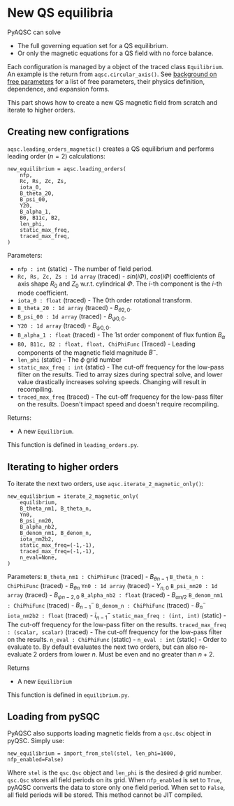 # New QS equilibria

PyAQSC can solve 
- The full governing equation set for a QS equilibrium.
- Or only the magnetic equations for a QS field with no force balance. 

Each configuration is managed by a object of the traced class `Equilibrium`. An example is the return from `aqsc.circular_axis()`. See [background on free parameters](background-free-params.md) for a list of free parameters, their physics definition, dependence, and expansion forms.

This part shows how to create a new QS magnetic field from scratch and iterate to higher orders.

## Creating new configrations
`aqsc.leading_orders_magnetic()` creates a QS equilibrium and performs leading order ($n=2$) calculations:

    new_equilibrium = aqsc.leading_orders(
        nfp,
        Rc, Rs, Zc, Zs, 
        iota_0, 
        B_theta_20, 
        B_psi_00,
        Y20,
        B_alpha_1,
        B0, B11c, B2, 
        len_phi,
        static_max_freq,
        traced_max_freq,
    )

Parameters:

- `nfp : int` (static) - The number of field period.
- `Rc, Rs, Zc, Zs : 1d array` (traced) - $sin(i\Phi)$, $cos(i\Phi)$ coefficients of axis shape $R_0$ and $Z_0$ w.r.t. cylindrical $\Phi$. The $i$-th component is the $i$-th mode coefficient.
- `iota_0 : float` (traced) - The 0th order rotational transform.
- `B_theta_20 : 1d array` (traced) - $B_{\theta 2,0}$.
- `B_psi_00 : 1d array` (traced) - $B_{\psi 0,0}$.
- `Y20 : 1d array` (traced) - $B_{\psi 0,0}$.
- `B_alpha_1 : float` (traced) - The 1st order component of flux funtion $B_\alpha$
- `B0, B11c, B2 : float, float, ChiPhiFunc` (Traced) - Leading components of the magnetic field magnitude $B^-$.
- `len_phi` (static) - The $\phi$ grid number
- `static_max_freq : int` (static) - The cut-off frequency for the low-pass filter on the results. Tied to array sizes during spectral solve, and lower value drastically increases solving speeds. Changing will result in recompiling.
- `traced_max_freq` (traced) - The cut-off frequency for the low-pass filter on the results. Doesn't impact speed and doesn't require recompiling.

Returns: 
- A new `Equilibrium`.

This function is defined in `leading_orders.py`.

## Iterating to higher orders
To iterate the next two orders, use `aqsc.iterate_2_magnetic_only()`:

    new_equilibrium = iterate_2_magnetic_only(
        equilibrium,
        B_theta_nm1, B_theta_n,
        Yn0,
        B_psi_nm20,
        B_alpha_nb2,
        B_denom_nm1, B_denom_n,
        iota_nm2b2,
        static_max_freq=(-1,-1),
        traced_max_freq=(-1,-1),
        n_eval=None,
    )

Parameters:
`B_theta_nm1 : ChiPhiFunc` (traced) - $B_{\theta n-1}$
`B_theta_n : ChiPhiFunc` (traced) - $B_{\theta n}$
`Yn0 : 1d array` (traced) - $Y_{n,0}$
`B_psi_nm20 : 1d array` (traced) - $B_{\psi n-2, 0}$
`B_alpha_nb2 : float` (traced) - $B_{\alpha n/2}$
`B_denom_nm1 : ChiPhiFunc` (traced) - $B^-_{n-1}$
`B_denom_n : ChiPhiFunc` (traced) - $B^-_{n}$
`iota_nm2b2 : float` (traced) - $\bar{\iota}^-_{n-1}$
`static_max_freq : (int, int)` (static) - The cut-off frequency for the low-pass filter on the results.
`traced_max_freq : (scalar, scalar)` (traced) - The cut-off frequency for the low-pass filter on the results.
`n_eval : ChiPhiFunc` (static) - `n_eval : int` (static) - Order to evaluate to. By default evaluates the next two orders, but can also re-evaluate 2 orders from lower $n$. Must be even and no greater than $n+2$.

Returns
- A new `Equilibrium`
  
This function is defined in `equilibrium.py`.

## Loading from pySQC
PyAQSC also supports loading magnetic fields from a `qsc.Qsc` object in pyQSC. Simply use:

    new_equilibrium = import_from_stel(stel, len_phi=1000, nfp_enabled=False)

Where `stel` is the `qsc.Qsc` object and `len_phi` is the desired $\phi$ grid number. `qsc.Qsc` stores all field periods on its grid. When `nfp_enabled` is set to `True`, pyAQSC converts the data to store only one field period. When set to `False`, all field periods will be stored. This method cannot be JIT compiled.